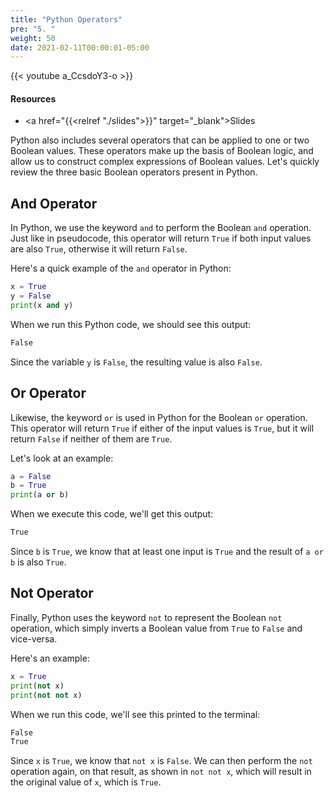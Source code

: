 ```yaml
---
title: "Python Operators"
pre: "5. "
weight: 50
date: 2021-02-11T00:00:01-05:00
---
```


{{< youtube a_CcsdoY3-o >}}

#### Resources

* <a href="{{<relref "./slides">}}" target="_blank">Slides</a>

Python also includes several operators that can be applied to one or two Boolean values. These operators make up the basis of Boolean logic, and allow us to construct complex expressions of Boolean values. Let's quickly review the three basic Boolean operators present in Python.

## And Operator

In Python, we use the keyword `and` to perform the Boolean `and` operation. Just like in pseudocode, this operator will return `True` if both input values are also `True`, otherwise it will return `False`. 

Here's a quick example of the `and` operator in Python:

```python
x = True
y = False
print(x and y)
```

When we run this Python code, we should see this output:

```tex
False
```

Since the variable `y` is `False`, the resulting value is also `False`.

## Or Operator

Likewise, the keyword `or` is used in Python for the Boolean `or` operation. This operator will return `True` if either of the input values is `True`, but it will return `False` if neither of them are `True`.

Let's look at an example:

```python
a = False
b = True
print(a or b)
```

When we execute this code, we'll get this output:

```tex
True
```

Since `b` is `True`, we know that at least one input is `True` and the result of `a or b` is also `True`.

## Not Operator

Finally, Python uses the keyword `not` to represent the Boolean `not` operation, which simply inverts a Boolean value from `True` to `False` and vice-versa.

Here's an example:

```python
x = True
print(not x)
print(not not x)
```

When we run this code, we'll see this printed to the terminal:

```tex
False
True
```

Since `x` is `True`, we know that `not x` is `False`. We can then perform the `not` operation again, on that result, as shown in `not not x`, which will result in the original value of `x`, which is `True`.

